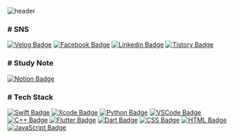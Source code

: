 ![header](https://capsule-render.vercel.app/api?type=waving&color=timeGradient&height=180&section=header&text=IT%20learning&desc=Better%20Better&fontSize=55&fontColor=FFFFFF&fontAlign=25&fontAlignY=40&descSize=15&descAlign=15&animation=fadeIn)
 
 <h3> # SNS </h3>
 
  [![Velog Badge](https://img.shields.io/badge/Tech%20Blog-11B48A?style=flat-square&logo=Vimeo&logoColor=white&link=https://velog.io/@kirri1124)](https://velog.io/@kirri1124)
  [![Facebook Badge](https://img.shields.io/badge/facebook-1877f2?style=flat-square&logo=facebook&logoColor=white&link=https://www.facebook.com/ITIBY)](https://www.facebook.com/ITIBY)
  [![Linkedin Badge](https://img.shields.io/badge/linkedin-0077b5?style=flat-square&logo=linkedin&logoColor=white&link=https://www.linkedin.com/in/byeongyun-in)](https://www.linkedin.com/in/byeongyun-in)
  [![Tistory Badge](https://img.shields.io/badge/Tistory-FF5722?style=flat-square&logo=blogger&logoColor=white&link=https://itlearning.tistory.com/)](https://itlearning.tistory.com/)
  
 
<h3> # Study Note </h3>
   
  [![Notion Badge](https://img.shields.io/badge/Notion-000000?style=flat-square&logo=Notion&logoColor=white&link=https://www.notion.so/TIL-28aa89dbbdf84200aaa7cb99e026fdc8)](https://www.notion.so/TIL-28aa89dbbdf84200aaa7cb99e026fdc8)

<h3> # Tech Stack </h3>

 [![Swift Badge](https://img.shields.io/badge/Swift-FA7343?style=flat-square&logo=Swift&logoColor=white&link=https://developer.apple.com/kr/swift/)](https://developer.apple.com/kr/swift/)
 [![Xcode Badge](https://img.shields.io/badge/Xcode-147EFB?style=flat-square&logo=Xcode&logoColor=white&link=https://developer.apple.com/kr/swift/)](https://developer.apple.com/kr/swift/)
 [![Python Badge](https://img.shields.io/badge/Python-3776AB?style=flat-square&logo=python&logoColor=white&link=https://www.python.org/)](https://www.python.org/)
 [![VSCode Badge](https://img.shields.io/badge/VScode-007ACC?style=flat-square&logo=visualstudiocode&logoColor=white&link=https://www.python.org/)](https://www.python.org/)
 [![C++ Badge](https://img.shields.io/badge/C++-00599C?style=flat-square&logo=C%2B%2B&logoColor=white&link=https://isocpp.org/)](https://isocpp.org/)
 [![Flutter Badge](https://img.shields.io/badge/Flutter-02569B?style=flat-square&logo=flutter&logoColor=white&link=https://flutter.dev/)](https://flutter.dev/) 
 [![Dart Badge](https://img.shields.io/badge/Dart-0175C2?style=flat-square&logo=dart&logoColor=white&link=https://flutter.dev/)](https://flutter.dev/) 
 [![CSS Badge](https://img.shields.io/badge/CSS-1572B6?style=flat-square&logo=css3&logoColor=white&link=https://www.w3.org/Style/CSS/)](https://www.w3.org/Style/CSS/)
 [![HTML Badge](https://img.shields.io/badge/HTML-E34F26?style=flat-square&logo=html5&logoColor=white&link=https://www.w3.org/html/logo/)](https://www.w3.org/html/logo/) 
 [![JavaScript Badge](https://img.shields.io/badge/JavaScript-F7DF1E?style=flat-square&logo=JavaScript&logoColor=black&link=https://developer.mozilla.org/ko/docs/Web/JavaScript)](https://developer.mozilla.org/ko/docs/Web/JavaScript)
 
 
